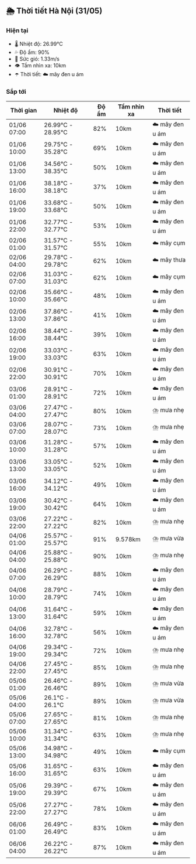 ## 🌦️ Thời tiết Hà Nội (31/05)

### Hiện tại

- 🌡️ Nhiệt độ: 26.99℃
- 💦 Độ ẩm: 90%
- 💨 Sức gió: 1.33m/s
- 👁️ Tầm nhìn xa: 10km
- ☂️ Thời tiết: ☁️ mây đen u ám

### Sắp tới

| Thời gian | Nhiệt độ | Độ ẩm | Tầm nhìn xa | Thời tiết |
| --- | --- | --- | --- | --- |
| 01/06 07:00 | 26.99℃ - 28.95℃ | 82% | 10km | ☁️ mây đen u ám |
| 01/06 10:00 | 29.75℃ - 35.28℃ | 69% | 10km | ☁️ mây đen u ám |
| 01/06 13:00 | 34.56℃ - 38.35℃ | 50% | 10km | ☁️ mây đen u ám |
| 01/06 16:00 | 38.18℃ - 38.18℃ | 37% | 10km | ☁️ mây đen u ám |
| 01/06 19:00 | 33.68℃ - 33.68℃ | 50% | 10km | ☁️ mây đen u ám |
| 01/06 22:00 | 32.77℃ - 32.77℃ | 53% | 10km | ☁️ mây đen u ám |
| 02/06 01:00 | 31.57℃ - 31.57℃ | 55% | 10km | ☁️ mây cụm |
| 02/06 04:00 | 29.78℃ - 29.78℃ | 62% | 10km | ☁️ mây thưa |
| 02/06 07:00 | 31.03℃ - 31.03℃ | 62% | 10km | ☁️ mây cụm |
| 02/06 10:00 | 35.66℃ - 35.66℃ | 48% | 10km | ☁️ mây đen u ám |
| 02/06 13:00 | 37.86℃ - 37.86℃ | 41% | 10km | ☁️ mây đen u ám |
| 02/06 16:00 | 38.44℃ - 38.44℃ | 39% | 10km | ☁️ mây đen u ám |
| 02/06 19:00 | 33.03℃ - 33.03℃ | 63% | 10km | ☁️ mây đen u ám |
| 02/06 22:00 | 30.91℃ - 30.91℃ | 70% | 10km | ☁️ mây đen u ám |
| 03/06 01:00 | 28.91℃ - 28.91℃ | 72% | 10km | ☁️ mây đen u ám |
| 03/06 04:00 | 27.47℃ - 27.47℃ | 80% | 10km | ⛈️ mưa nhẹ |
| 03/06 07:00 | 28.07℃ - 28.07℃ | 73% | 10km | ⛈️ mưa nhẹ |
| 03/06 10:00 | 31.28℃ - 31.28℃ | 57% | 10km | ☁️ mây đen u ám |
| 03/06 13:00 | 33.05℃ - 33.05℃ | 52% | 10km | ☁️ mây đen u ám |
| 03/06 16:00 | 34.12℃ - 34.12℃ | 49% | 10km | ☁️ mây đen u ám |
| 03/06 19:00 | 30.42℃ - 30.42℃ | 64% | 10km | ☁️ mây đen u ám |
| 03/06 22:00 | 27.22℃ - 27.22℃ | 82% | 10km | ⛈️ mưa nhẹ |
| 04/06 01:00 | 25.57℃ - 25.57℃ | 91% | 9.578km | ⛈️ mưa vừa |
| 04/06 04:00 | 25.88℃ - 25.88℃ | 90% | 10km | ⛈️ mưa nhẹ |
| 04/06 07:00 | 26.29℃ - 26.29℃ | 88% | 10km | ☁️ mây đen u ám |
| 04/06 10:00 | 28.79℃ - 28.79℃ | 74% | 10km | ☁️ mây đen u ám |
| 04/06 13:00 | 31.64℃ - 31.64℃ | 59% | 10km | ☁️ mây đen u ám |
| 04/06 16:00 | 32.78℃ - 32.78℃ | 56% | 10km | ☁️ mây đen u ám |
| 04/06 19:00 | 29.34℃ - 29.34℃ | 72% | 10km | ⛈️ mưa nhẹ |
| 04/06 22:00 | 27.45℃ - 27.45℃ | 85% | 10km | ⛈️ mưa nhẹ |
| 05/06 01:00 | 26.46℃ - 26.46℃ | 89% | 10km | ⛈️ mưa vừa |
| 05/06 04:00 | 26.1℃ - 26.1℃ | 89% | 10km | ⛈️ mưa vừa |
| 05/06 07:00 | 27.65℃ - 27.65℃ | 81% | 10km | ⛈️ mưa nhẹ |
| 05/06 10:00 | 31.34℃ - 31.34℃ | 63% | 10km | ⛈️ mưa nhẹ |
| 05/06 13:00 | 34.98℃ - 34.98℃ | 49% | 10km | ☁️ mây cụm |
| 05/06 16:00 | 31.65℃ - 31.65℃ | 63% | 10km | ☁️ mây đen u ám |
| 05/06 19:00 | 29.39℃ - 29.39℃ | 67% | 10km | ☁️ mây đen u ám |
| 05/06 22:00 | 27.27℃ - 27.27℃ | 78% | 10km | ☁️ mây đen u ám |
| 06/06 01:00 | 26.49℃ - 26.49℃ | 83% | 10km | ☁️ mây đen u ám |
| 06/06 04:00 | 26.22℃ - 26.22℃ | 87% | 10km | ☁️ mây đen u ám |
